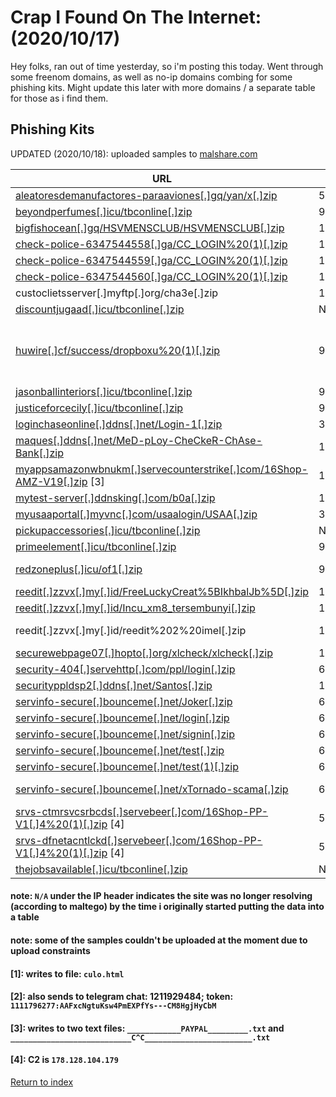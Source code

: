 # Crap I Found On The Internet: (2020/10/17)

Hey folks, ran out of time yesterday, so i'm posting this today. Went through some freenom domains, as well as no-ip domains combing for some phishing kits. Might update this later with more domains / a separate table for those as i find them.

## Phishing Kits

UPDATED (2020/10/18): uploaded samples to [malshare.com](https://malshare.com)

| URL                                                                                                                                                           | IP                    | Exfil Email                                                                                                                                      |
| ------------------------------------------------------------------------------------------------------------------------------------------------------------- | --------------------- | ------------------------------------------------------------------------------------------------------------------------------------------------ |
| [aleatoresdemanufactores-paraaviones[.]gq/yan/x[.]zip](https://malshare.com/sample.php?action=detail&hash=3f63ec3233e707e6c2777377e644c221)                   | 50[.]87[.]148[.]254   | None [1]                                                                                                                                         |
| [beyondperfumes[.]icu/tbconline[.]zip](https://malshare.com/sample.php?action=detail&hash=ba153f5c3318a21190e46602400342e0)                                   | 91[.]234[.]99[.]115   | zate123man@gmail[.]com                                                                                                                           |
| [bigfishocean[.]gq/HSVMENSCLUB/HSVMENSCLUB[.]zip](https://malshare.com/sample.php?action=detail&hash=43f49e13ca395f36ca2722970ecf0bbd)                        | 104[.]168[.]155[.]242 | martinsbossman83@gmail[.]com [2]                                                                                                                 |
| [check-police-6347544558[.]ga/CC_LOGIN%20(1)[.]zip](https://malshare.com/sample.php?action=detail&hash=04114b9adf1480e1cce34a292962737b)                      | 101[.]50[.]1[.]53     | None [3]                                                                                                                                         |
| [check-police-6347544559[.]ga/CC_LOGIN%20(1)[.]zip](https://malshare.com/sample.php?action=detail&hash=04114b9adf1480e1cce34a292962737b)                      | 101[.]50[.]1[.]53     | None [3]                                                                                                                                         |
| [check-police-6347544560[.]ga/CC_LOGIN%20(1)[.]zip](https://malshare.com/sample.php?action=detail&hash=04114b9adf1480e1cce34a292962737b)                      | 101[.]50[.]1[.]53     | None [3]                                                                                                                                         |
| custoclietsserver[.]myftp[.]org/cha3e[.]zip                                                                                                                   | 13[.]82[.]143[.]56    | rzult@custoclietsserver[.]myftp[.]org                                                                                                            |
| [discountjugaad[.]icu/tbconline[.]zip](https://malshare.com/sample.php?action=detail&hash=ba153f5c3318a21190e46602400342e0)                                   | N/A                   | zate123man@gmail[.]com                                                                                                                           |
| [huwire[.]cf/success/dropboxu%20(1)[.]zip](https://malshare.com/sample.php?action=detail&hash=cc4e64c176dc96cd0de6c3bc858e7085)                               | 91[.]234[.]99[.]98    | annyoordaz@gmail[.]com<br/>keiernslopper@gmail[.]com<br/>meycroxxmayne@gmail[.]com<br/>robbinscott130@gmail[.]com<br/>sendinfo2@africamail[.]com |
| [jasonballinteriors[.]icu/tbconline[.]zip](https://malshare.com/sample.php?action=detail&hash=ba153f5c3318a21190e46602400342e0)                               | 91[.]234[.]99[.]115   | zate123man@gmail[.]com                                                                                                                           |
| [justiceforcecily[.]icu/tbconline[.]zip](https://malshare.com/sample.php?action=detail&hash=ba153f5c3318a21190e46602400342e0)                                 | 91[.]234[.]99[.]115   | zate123man@gmail[.]com                                                                                                                           |
| [loginchaseonline[.]ddns[.]net/Login-1[.]zip](https://malshare.com/sample.php?action=detail&hash=f4756380cad80376ffcf2ff6bea9e954)                            | 3[.]135[.]247[.]1     | sarubhabhai4288@gmail[.]com                                                                                                                      |
| [maques[.]ddns[.]net/MeD-pLoy-CheCkeR-ChAse-Bank[.]zip](https://malshare.com/sample.php?action=detail&hash=5563e81f05d71490493159ab755d70c4)                  | 162[.]241[.]121[.]204 | testchcek@gmail[.]com                                                                                                                            |
| [myappsamazonwbnukm[.]servecounterstrike[.]com/16Shop-AMZ-V19[.]zip](https://malshare.com/sample.php?action=detail&hash=42faff018c601feef2c8b8aea8a33d1e) [3] | 162[.]241[.]127[.]119 | jeni@jenifer[.]com<br/>jeniferse@openid[.]store                                                                                                  |
| [mytest-server[.]ddnsking[.]com/b0a[.]zip](https://malshare.com/sample.php?action=detail&hash=ba6b7cf6f1380098a5e4cc595dc319d8)                               | 152[.]67[.]230[.]155  | richk3059@gmail[.]com                                                                                                                            |
| [myusaaportal[.]myvnc[.]com/usaalogin/USAA[.]zip](https://malshare.com/sample.php?action=detail&hash=de9a2a4df167d24b23a8add881348af4)                        | 34[.]226[.]140[.]55   | dianath247@yandex[.]com                                                                                                                          |
| [pickupaccessories[.]icu/tbconline[.]zip](https://malshare.com/sample.php?action=detail&hash=ba153f5c3318a21190e46602400342e0)                                | N/A                   | zate123man@gmail[.]com                                                                                                                           |
| [primeelement[.]icu/tbconline[.]zip](https://malshare.com/sample.php?action=detail&hash=ba153f5c3318a21190e46602400342e0)                                     | 91[.]234[.]99[.]115   | zate123man@gmail[.]com                                                                                                                           |
| [redzoneplus[.]icu/of1[.]zip](https://malshare.com/sample.php?action=detail&hash=4200dd09a9417ecf86bbb564141ad6cc)                                            | 91[.]234[.]99[.]115   | logs[.]box45@yandex[.]com<br/>Ronniesimp2@gmail[.]com                                                                                            |
| [reedit[.]zzvx[.]my[.]id/FreeLuckyCreat%5BIkhbalJb%5D[.]zip](https://malshare.com/sample.php?action=detail&hash=7412e25a767e421e9381580ee7674a1b)             | 192[.]210[.]219[.]168 | spayzye@gmail[.]com                                                                                                                              |
| [reedit[.]zzvx[.]my[.]id/Incu_xm8_tersembunyi[.]zip](https://malshare.com/sample.php?action=detail&hash=073db0e59e0c9ee91407b0211d7f0b35)                     | 192[.]210[.]219[.]168 | bersama[.]1akun@gmail[.]com                                                                                                                      |
| reedit[.]zzvx[.]my[.]id/reedit%202%20imel[.]zip                                                                                                               | 192[.]210[.]219[.]168 | charlezganz@gmail[.]com<br/>pakeemaillo@gmail[.]com                                                                                              |
| [securewebpage07[.]hopto[.]org/xlcheck/xlcheck[.]zip](https://malshare.com/sample.php?action=detail&hash=595233dcdc35f78c2e47a68297425958)                    | 128[.]199[.]8[.]149   | jdakmamak3@mail[.]ru                                                                                                                             |
| [security-404[.]servehttp[.]com/ppl/login[.]zip](https://malshare.com/sample.php?action=detail&hash=f440136bb303548869e7ff2cd6d73c03)                         | 62[.]210[.]130[.]232  | zaek69120@gmail[.]com                                                                                                                            |
| [securityppldsp2[.]ddns[.]net/Santos[.]zip](https://malshare.com/sample.php?action=detail&hash=ab86c6c26657a544f7c28c7490e1b392)                              | 159[.]203[.]6[.]146   | testthet@yandex[.]ru                                                                                                                             |
| [servinfo-secure[.]bounceme[.]net/Joker[.]zip](https://malshare.com/sample.php?action=detail&hash=7016fe581e7d451c290d7fa545bd8189)                           | 62[.]4[.]17[.]59      | sezersez3r@yandex[.]com                                                                                                                          |
| [servinfo-secure[.]bounceme[.]net/login[.]zip](https://malshare.com/sample.php?action=detail&hash=c02ac6d085280b25ab11e8f5f313907b)                           | 62[.]4[.]17[.]59      | xnadori@yandex[.]com                                                                                                                             |
| [servinfo-secure[.]bounceme[.]net/signin[.]zip](https://malshare.com/sample.php?action=detail&hash=3f921563d10f27449ff88d61653e2c21)                          | 62[.]4[.]17[.]59      | sifouloucif@yandex[.]com                                                                                                                         |
| [servinfo-secure[.]bounceme[.]net/test[.]zip](https://malshare.com/sample.php?action=detail&hash=a6aaf6543e25dd424bdcaa07064639ad)                            | 62[.]4[.]17[.]59      | Ahmedbenaissa681@yandex[.]com                                                                                                                    |
| [servinfo-secure[.]bounceme[.]net/test(1)[.]zip](https://malshare.com/sample.php?action=detail&hash=a6aaf6543e25dd424bdcaa07064639ad)                         | 62[.]4[.]17[.]59      | Ahmedbenaissa681@yandex[.]com                                                                                                                    |
| [servinfo-secure[.]bounceme[.]net/xTornado-scama[.]zip](https://malshare.com/sample.php?action=detail&hash=9f615da4724b5178101411814a69fd12)                  | 62[.]4[.]17[.]59      | YOUR-EMAIL@DOMAINE[.]COM (unconfigured most likely)                                                                                              |
| [srvs-ctmrsvcsrbcds[.]servebeer[.]com/16Shop-PP-V1[.]4%20(1)[.]zip](https://malshare.com/sample.php?action=detail&hash=053b4988262be4b120e1cecbadeffa67) [4]  | 52[.]229[.]191[.]9    | segelaskopi77@yandex[.]com                                                                                                                       |
| [srvs-dfnetacntlckd[.]servebeer[.]com/16Shop-PP-V1[.]4%20(1)[.]zip](https://malshare.com/sample.php?action=detail&hash=053b4988262be4b120e1cecbadeffa67) [4]  | 52[.]229[.]191[.]9    | segelaskopi77@yandex[.]com                                                                                                                       |
| [thejobsavailable[.]icu/tbconline[.]zip](https://malshare.com/sample.php?action=detail&hash=ba153f5c3318a21190e46602400342e0)                                 | N/A                   | zate123man@gmail[.]com                                                                                                                           |

#### note: `N/A` under the IP header indicates the site was no longer resolving (according to maltego) by the time i originally started putting the data into a table

#### note: some of the samples couldn't be uploaded at the moment due to upload constraints

#### [1]: writes to file: `culo.html`

#### [2]: also sends to telegram chat: 1211929484; token: `1111796277:AAFxcNgtuKsw4PmEXPfYs---CM8HgjHyCbM`

#### [3]: writes to two text files: `____________PAYPAL_________.txt` and `___________________________C^C________________________.txt`

#### [4]: C2 is `178.128.104.179`

[Return to index](/)
